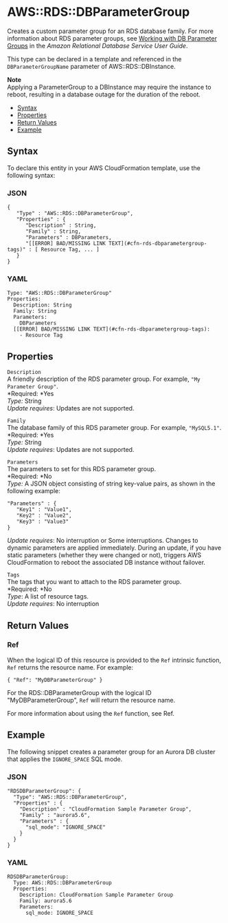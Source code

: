 # AWS::RDS::DBParameterGroup<a name="aws-properties-rds-dbparametergroup"></a>

Creates a custom parameter group for an RDS database family\. For more information about RDS parameter groups, see [Working with DB Parameter Groups](http://docs.aws.amazon.com/AmazonRDS/latest/UserGuide/USER_WorkingWithParamGroups.html) in the *Amazon Relational Database Service User Guide*\.

This type can be declared in a template and referenced in the `DBParameterGroupName` parameter of AWS::RDS::DBInstance\.

**Note**  
Applying a ParameterGroup to a DBInstance may require the instance to reboot, resulting in a database outage for the duration of the reboot\.


+ [Syntax](#aws-resource-rds-dbparametergroup-syntax)
+ [Properties](#w3ab2c21c10d890c13)
+ [Return Values](#w3ab2c21c10d890c15)
+ [Example](#w3ab2c21c10d890c17)

## Syntax<a name="aws-resource-rds-dbparametergroup-syntax"></a>

To declare this entity in your AWS CloudFormation template, use the following syntax:

### JSON<a name="aws-resource-rds-dbparametergroup-syntax.json"></a>

```
{
   "Type" : "AWS::RDS::DBParameterGroup",
   "Properties" : {
      "Description" : String,
      "Family" : String,
      "Parameters" : DBParameters,
      "[[ERROR] BAD/MISSING LINK TEXT](#cfn-rds-dbparametergroup-tags)" : [ Resource Tag, ... ]
   }
}
```

### YAML<a name="aws-resource-rds-dbparametergroup-syntax.yaml"></a>

```
Type: "AWS::RDS::DBParameterGroup"
Properties: 
  Description: String
  Family: String
  Parameters:
    DBParameters
  [[ERROR] BAD/MISSING LINK TEXT](#cfn-rds-dbparametergroup-tags):
    - Resource Tag
```

## Properties<a name="w3ab2c21c10d890c13"></a>

`Description`  
A friendly description of the RDS parameter group\. For example, `"My Parameter Group"`\.  
*Required: *Yes  
*Type:* String  
*Update requires*: Updates are not supported\.

`Family`  
The database family of this RDS parameter group\. For example, `"MySQL5.1"`\.  
*Required: *Yes  
*Type:* String  
*Update requires*: Updates are not supported\.

`Parameters`  
The parameters to set for this RDS parameter group\.  
*Required: *No  
*Type:* A JSON object consisting of string key\-value pairs, as shown in the following example:  

```
"Parameters" : {
   "Key1" : "Value1",
   "Key2" : "Value2",
   "Key3" : "Value3"
}
```
*Update requires*: No interruption or Some interruptions\. Changes to dynamic parameters are applied immediately\. During an update, if you have static parameters \(whether they were changed or not\), triggers AWS CloudFormation to reboot the associated DB instance without failover\.

`Tags`  
The tags that you want to attach to the RDS parameter group\.  
*Required: *No  
*Type*: A list of resource tags\.  
*Update requires*: No interruption

## Return Values<a name="w3ab2c21c10d890c15"></a>

### Ref<a name="w3ab2c21c10d890c15b2"></a>

When the logical ID of this resource is provided to the `Ref` intrinsic function, `Ref` returns the resource name\. For example:

```
{ "Ref": "MyDBParameterGroup" }
```

For the RDS::DBParameterGroup with the logical ID "MyDBParameterGroup", `Ref` will return the resource name\.

For more information about using the `Ref` function, see Ref\.

## Example<a name="w3ab2c21c10d890c17"></a>

The following snippet creates a parameter group for an Aurora DB cluster that applies the `IGNORE_SPACE` SQL mode\.

### JSON<a name="aws-resource-rds-dbparametergroup-example.json"></a>

```
"RDSDBParameterGroup": {
  "Type": "AWS::RDS::DBParameterGroup",
  "Properties" : {
    "Description" : "CloudFormation Sample Parameter Group",
    "Family" : "aurora5.6",
    "Parameters" : {
      "sql_mode": "IGNORE_SPACE"
    }
  }
}
```

### YAML<a name="aws-resource-rds-dbparametergroup-example.yaml"></a>

```
RDSDBParameterGroup:
  Type: AWS::RDS::DBParameterGroup
  Properties:
    Description: CloudFormation Sample Parameter Group
    Family: aurora5.6
    Parameters:
      sql_mode: IGNORE_SPACE
```